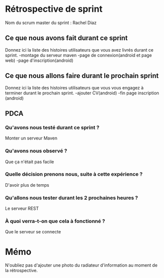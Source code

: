 ﻿# Rétrospective de sprint

Nom du scrum master du sprint : Rachel Diaz

## Ce que nous avons fait durant ce sprint
Donnez ici la liste des histoires utilisateurs que vous avez livrés durant ce sprint.
-montage du serveur maven
-page de connexion(android et page web)
-page d'inscription(android)


## Ce que nous allons faire durant le prochain sprint
Donnez ici la liste des histoires utilisateurs que vous vous engagez à terminer durant le prochain sprint.
-ajouter CV(android)
-fin page inscription (android)

## PDCA 
### Qu'avons nous testé durant ce sprint ? 
Monter un serveur Maven
### Qu'avons nous observé ? 
Que ça n'était pas facile
### Quelle décision prenons nous, suite à cette expérience ? 
D'avoir plus de temps
### Qu'allons nous tester durant les 2 prochaines heures ? 
Le serveur REST 
### À quoi verra-t-on que cela à fonctionné ?
Que le serveur se connecte
# Mémo
N'oubliez pas d'ajouter une photo du radiateur d'information au moment de la rétrospective.


